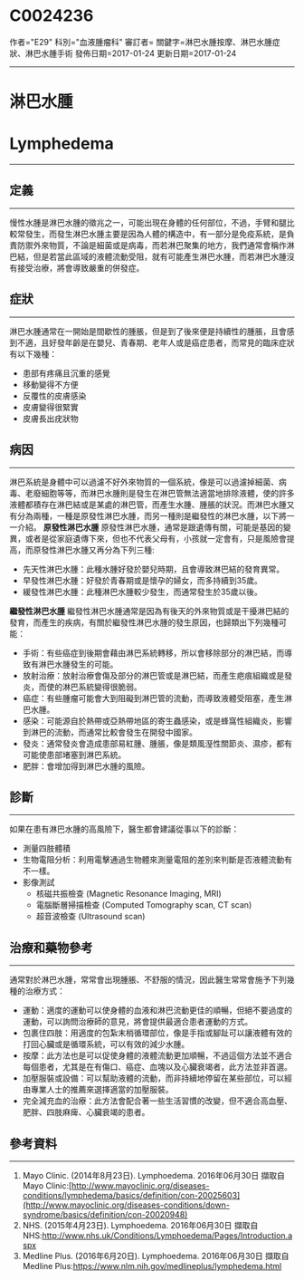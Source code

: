 # C0024236
作者="E29"
科別="血液腫瘤科"
審訂者=
關鍵字=淋巴水腫按摩、淋巴水腫症狀、淋巴水腫手術
發佈日期=2017-01-24
更新日期=2017-01-24

----------
# 淋巴水腫
# Lymphedema
----------
## 定義
----------

慢性水腫是淋巴水腫的徵兆之一，可能出現在身體的任何部位，不過，手臂和腿比較常發生，而發生淋巴水腫主要是因為人體的構造中，有一部分是免疫系統，是負責防禦外來物質，不論是細菌或是病毒，而若淋巴聚集的地方，我們通常會稱作淋巴結，但是若當此區域的液體流動受阻，就有可能產生淋巴水腫，而若淋巴水腫沒有接受治療，將會導致嚴重的併發症。

## 症狀
----------

淋巴水腫通常在一開始是間歇性的腫脹，但是到了後來便是持續性的腫脹，且會感到不適，且好發年齡是在嬰兒、青春期、老年人或是癌症患者，而常見的臨床症狀有以下幾種：

- 患部有疼痛且沉重的感覺
- 移動變得不方便
- 反覆性的皮膚感染
- 皮膚變得很緊實
- 皮膚長出疣狀物
## 病因
----------

淋巴系統是身體中可以過濾不好外來物質的一個系統，像是可以過濾掉細菌、病毒、老廢細胞等等，而淋巴水腫則是發生在淋巴管無法適當地排除液體，使的許多液體都積存在淋巴結或是某處的淋巴管，而產生水腫、腫脹的狀況。而淋巴水腫又有分為兩種，一種是原發性淋巴水腫，而另一種則是繼發性的淋巴水腫，以下將一一介紹。
******原發性淋巴水腫******
原發性淋巴水腫，通常是跟遺傳有關，可能是基因的變異，或者是從家庭遺傳下來，但也不代表父母有，小孩就一定會有，只是風險會提高，而原發性淋巴水腫又再分為下列三種:

- 先天性淋巴水腫：此種水腫好發於嬰兒時期，且會導致淋巴結的發育異常。
- 早發性淋巴水腫：好發於青春期或是懷孕的婦女，而多持續到35歲。
- 緩發性淋巴水腫：此種淋巴水腫較少發生，而通常發生於35歲以後。

******繼發性淋巴水腫******
繼發性淋巴水腫通常是因為有後天的外來物質或是干擾淋巴結的發育，而產生的疾病，有關於繼發性淋巴水腫的發生原因，也歸類出下列幾種可能：

- 手術：有些癌症到後期會藉由淋巴系統轉移，所以會移除部分的淋巴結，而導致有淋巴水腫發生的可能。
- 放射治療：放射治療會傷及部分的淋巴管或是淋巴結，而產生疤痕組織或是發炎，而使的淋巴系統變得很脆弱。
- 癌症：有些腫瘤可能會大到阻礙到淋巴管的流動，而導致液體受阻塞，產生淋巴水腫。
- 感染：可能源自於熱帶或亞熱帶地區的寄生蟲感染，或是蜂窩性組織炎，影響到淋巴的流動，而通常比較會發生在開發中國家。
- 發炎：通常發炎會造成患部易紅腫、腫脹，像是類風溼性關節炎、濕疹，都有可能使患部堵塞到淋巴系統。
- 肥胖：會增加得到淋巴水腫的風險。
## 診斷
----------

如果在患有淋巴水腫的高風險下，醫生都會建議從事以下的診斷：

- 測量四肢體積
- 生物電阻分析：利用電擊通過生物體來測量電阻的差別來判斷是否液體流動有不一樣。
- 影像測試
  - 核磁共振檢查 (Magnetic Resonance Imaging, MRI)
  - 電腦斷層掃描檢查 (Computed Tomography scan, CT scan)
  - 超音波檢查 (Ultrasound scan)
## 治療和藥物參考
----------

通常對於淋巴水腫，常常會出現腫脹、不舒服的情況，因此醫生常常會施予下列幾種的治療方式：

- 運動：適度的運動可以使身體的血液和淋巴流動更佳的順暢，但絕不要過度的運動，可以詢問治療師的意見，將會提供最適合患者運動的方式。
- 包裹住四肢：用適度的包紮末梢循環部位，像是手指或腳趾可以讓液體有效的打回心臟或是循環系統，可以有效的減少水腫。
- 按摩：此方法也是可以促使身體的液體流動更加順暢，不過這個方法並不適合每個患者，尤其是在有傷口、癌症、血塊以及心臟衰竭者，此方法並非首選。
- 加壓服裝或設備：可以幫助液體的流動，而非持續地停留在某些部位，可以經由專業人士的推薦來選擇適當的加壓服裝。
- 完全減充血的治療：此方法會配合著一些生活習慣的改變，但不適合高血壓、肥胖、四肢麻痺、心臟衰竭的患者。
## 參考資料
----------
1. Mayo Clinic. (2014年8月23日). Lymphoedema. 2016年06月30日 擷取自 Mayo Clinic:[http://www.mayoclinic.org/diseases-conditions/lymphedema/basics/definition/con-20025603](http://www.mayoclinic.org/diseases-conditions/down-syndrome/basics/definition/con-20020948)
2. NHS. (2015年4月23日). Lymphoedema. 2016年06月30日 擷取自 NHS:http://www.nhs.uk/Conditions/Lymphoedema/Pages/Introduction.aspx
3. Medline Plus. (2016年6月20日). Lymphoedema. 2016年06月30日 擷取自 Medline Plus:https://www.nlm.nih.gov/medlineplus/lymphedema.html


